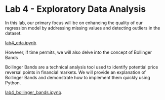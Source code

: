 # Lab 4 - Exploratory Data Analysis


In this lab, our primary focus will be on enhancing the quality of our regression model by addressing missing values and detecting outliers in the dataset. 

[lab4_eda.ipynb](lab4_eda.ipynb).


However, if time permits, we will also delve into the concept of Bollinger Bands 

Bollinger Bands are a technical analysis tool used to identify potential price reversal points in financial markets. We will provide an explanation of Bollinger Bands and demonstrate how to implement them quickly using Python. 

[lab4_bollinger_bands.ipynb](lab4_bollinger_bands.ipynb).




